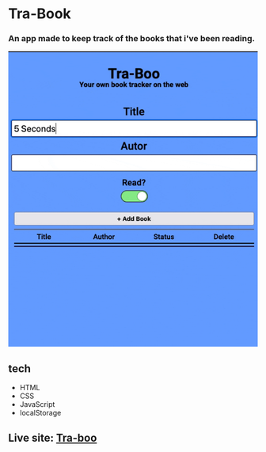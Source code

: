 # Tra-Book

### An app made to keep track of the books that i've been reading.

<img src="https://github.com/efs0-cod3/Tra-Boo/blob/main/img/tra-boox2.gif"/>

## tech
- HTML
- CSS
- JavaScript
- localStorage



## Live site: [Tra-boo](https://efs0-cod3.github.io/Tra-Boo/)
